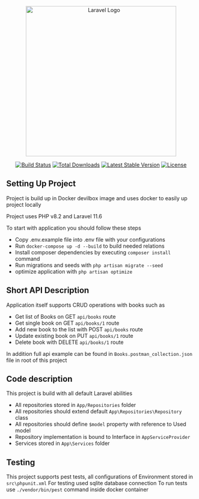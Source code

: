 <p align="center"><a href="https://laravel.com" target="_blank"><img src="https://raw.githubusercontent.com/laravel/art/master/logo-lockup/5%20SVG/2%20CMYK/1%20Full%20Color/laravel-logolockup-cmyk-red.svg" width="400" alt="Laravel Logo"></a></p>

<p align="center">
<a href="https://github.com/laravel/framework/actions"><img src="https://github.com/laravel/framework/workflows/tests/badge.svg" alt="Build Status"></a>
<a href="https://packagist.org/packages/laravel/framework"><img src="https://img.shields.io/packagist/dt/laravel/framework" alt="Total Downloads"></a>
<a href="https://packagist.org/packages/laravel/framework"><img src="https://img.shields.io/packagist/v/laravel/framework" alt="Latest Stable Version"></a>
<a href="https://packagist.org/packages/laravel/framework"><img src="https://img.shields.io/packagist/l/laravel/framework" alt="License"></a>
</p>

## Setting Up Project

Project is build up in Docker devilbox image and uses docker to easily up project locally

Project uses PHP v8.2 and Laravel 11.6

To start with application you should follow these steps 
- Copy .env.example file into .env file with your configurations
- Run `docker-compose up -d --build` to build needed relations
- Install composer dependencies by executing `composer install` command
- Run migrations and seeds with `php artisan migrate --seed`
- optimize application with `php artisan optimize`

## Short API Description

Application itself supports CRUD operations with books such as 
- Get list of Books on GET `api/books` route
- Get single book on GET `api/books/1` route
- Add new book to the list with POST `api/books` route
- Update existing book on PUT `api/books/1` route
- Delete book with DELETE `api/books/1` route

In addition full api example can be found in `Books.postman_collection.json` file in root of this project

## Code description
This project is build with all default Laravel abilities
- All repositories stored in `App/Repositories` folder
- All repositories should extend default `App\Repositories\Repository` class
- All repositories should define `$model` property with reference to Used model
- Repository implementation is bound to Interface in `AppServiceProvider`
- Services stored in `App\Services` folder

## Testing
This project supports pest tests, all configurations of Environment stored in `src\phpunit.xml`
For testing used sqlite database connection
To run tests use `./vendor/bin/pest` command inside docker container
